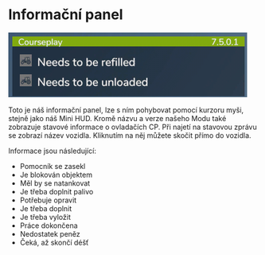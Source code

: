 # Informační panel

![Image](https://raw.githubusercontent.com/Jan2903/CourseplayHelp/refs/heads/main/translation_data/infopanel_0_0_480_130.png)


Toto je náš informační panel, lze s ním pohybovat pomocí kurzoru myši, stejně jako náš Mini HUD.
Kromě názvu a verze našeho Modu také zobrazuje stavové informace o ovladačích CP.
Při najetí na stavovou zprávu se zobrazí název vozidla.
Kliknutím na něj můžete skočit přímo do vozidla.



Informace jsou následující:
- Pomocník se zasekl
- Je blokován objektem
- Měl by se natankovat
- Je třeba doplnit palivo
- Potřebuje opravit
- Je třeba doplnit
- Je třeba vyložit
- Práce dokončena
- Nedostatek peněz
- Čeká, až skončí déšť


